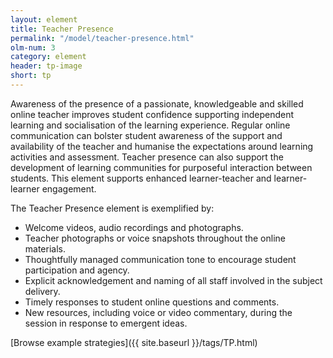 ```yaml
---
layout: element
title: Teacher Presence
permalink: "/model/teacher-presence.html"
olm-num: 3
category: element
header: tp-image
short: tp
---
```


Awareness of the presence of a passionate, knowledgeable and skilled online teacher improves student confidence supporting independent learning and socialisation of the learning experience. Regular online communication can bolster student awareness of the support and availability of the teacher and humanise the expectations around learning activities and assessment. Teacher presence can also support the development of learning communities for purposeful interaction between students. This element supports enhanced learner-teacher and learner-learner engagement.

The Teacher Presence element is exemplified by:

- Welcome videos, audio recordings and photographs.
- Teacher photographs or voice snapshots throughout the online materials.
- Thoughtfully managed communication tone to encourage student participation and agency. 
- Explicit acknowledgement and naming of all staff involved in the subject delivery.
- Timely responses to student online questions and comments.
- New resources, including voice or video commentary, during the session in response to emergent ideas.

[Browse example strategies]({{ site.baseurl }}/tags/TP.html)